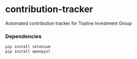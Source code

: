 # contribution-tracker
Automated contribution tracker for Topline Investment Group

### Dependencies
```sh
pip install selenium
pip install openpyxl
```